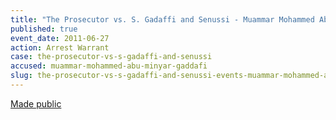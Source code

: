 ```yaml
---
title: "The Prosecutor vs. S. Gadaffi and Senussi - Muammar Mohammed Abu Minyar Gaddafi - Arrest Warrant "
published: true
event_date: 2011-06-27
action: Arrest Warrant
case: the-prosecutor-vs-s-gadaffi-and-senussi
accused: muammar-mohammed-abu-minyar-gaddafi
slug: the-prosecutor-vs-s-gadaffi-and-senussi-events-muammar-mohammed-abu-minyar-gaddafi-arrest-warrant
---
```


[Made public](http://www.icc-cpi.int/iccdocs/doc/doc1099321.pdf)


